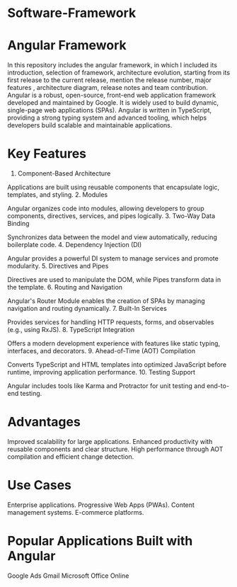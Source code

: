 # Software-Framework
# Angular Framework
In this repository includes the angular framework, in which I included its introduction, selection of framework, architecture evolution, starting from its first release to the current release, mention the release number, major features , architecture diagram, release notes and team contribution. 
Angular is a robust, open-source, front-end web application framework developed and maintained by Google. It is widely used to build dynamic, single-page web applications (SPAs). Angular is written in TypeScript, providing a strong typing system and advanced tooling, which helps developers build scalable and maintainable applications.

# Key Features
1. Component-Based Architecture

Applications are built using reusable components that encapsulate logic, templates, and styling.
2. Modules

Angular organizes code into modules, allowing developers to group components, directives, services, and pipes logically.
3. Two-Way Data Binding

Synchronizes data between the model and view automatically, reducing boilerplate code.
4. Dependency Injection (DI)

Angular provides a powerful DI system to manage services and promote modularity.
5. Directives and Pipes

Directives are used to manipulate the DOM, while Pipes transform data in the template.
6. Routing and Navigation

Angular's Router Module enables the creation of SPAs by managing navigation and routing dynamically.
7. Built-In Services

Provides services for handling HTTP requests, forms, and observables (e.g., using RxJS).
8. TypeScript Integration

Offers a modern development experience with features like static typing, interfaces, and decorators.
9. Ahead-of-Time (AOT) Compilation

Converts TypeScript and HTML templates into optimized JavaScript before runtime, improving application performance.
10. Testing Support

Angular includes tools like Karma and Protractor for unit testing and end-to-end testing.
# Advantages
Improved scalability for large applications.
Enhanced productivity with reusable components and clear structure.
High performance through AOT compilation and efficient change detection.
# Use Cases
Enterprise applications.
Progressive Web Apps (PWAs).
Content management systems.
E-commerce platforms.
# Popular Applications Built with Angular
Google Ads
Gmail
Microsoft Office Online

